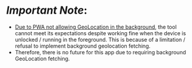 # *Important Note*:

- [Due to PWA not allowing GeoLocation in the background](https://github.com/w3c/geolocation-sensor/issues/22), the tool cannot meet its expectations despite working fine when the device is unlocked / running in the foreground. This is because of a limitation / refusal to implement background geolocation fetching.
- Therefore, there is no future for this app due to requiring background GeoLocation fetching.
